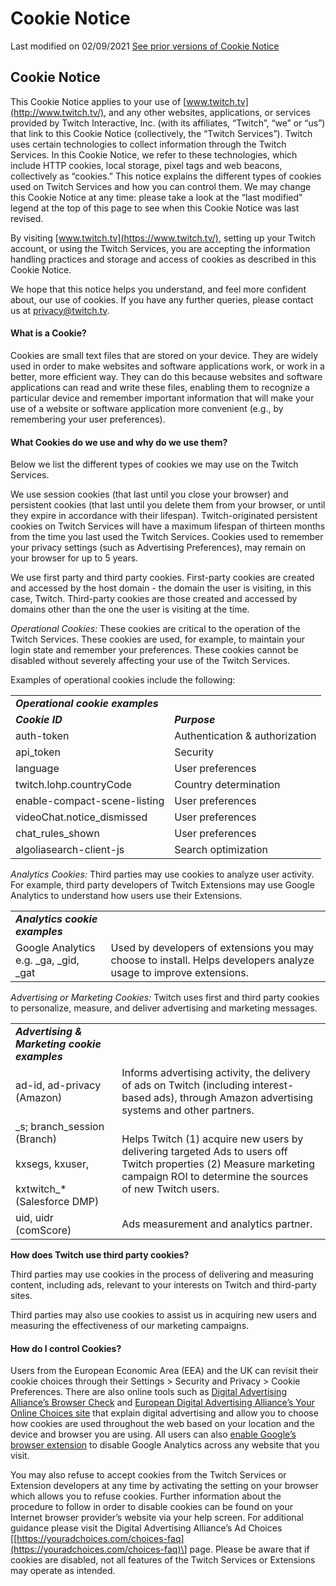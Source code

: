 Cookie Notice
=============

Last modified on 02/09/2021 [See prior versions of Cookie Notice](https://www.twitch.tv/en/legal/cookie-notice/archive)

**Cookie Notice**
-----------------

This Cookie Notice applies to your use of [www.twitch.tv](http://www.twitch.tv/), and any other websites, applications, or services provided by Twitch Interactive, Inc. (with its affiliates, “Twitch”, “we” or “us”) that link to this Cookie Notice (collectively, the “Twitch Services”). Twitch uses certain technologies to collect information through the Twitch Services. In this Cookie Notice, we refer to these technologies, which include HTTP cookies, local storage, pixel tags and web beacons, collectively as “cookies.” This notice explains the different types of cookies used on Twitch Services and how you can control them. We may change this Cookie Notice at any time: please take a look at the “last modified” legend at the top of this page to see when this Cookie Notice was last revised. 

By visiting [www.twitch.tv](https://www.twitch.tv/), setting up your Twitch account, or using the Twitch Services, you are accepting the information handling practices and storage and access of cookies as described in this Cookie Notice.

We hope that this notice helps you understand, and feel more confident about, our use of cookies. If you have any further queries, please contact us at [privacy@twitch.tv](mailto:privacy@twitch.tv).

#### **What is a Cookie?**

Cookies are small text files that are stored on your device. They are widely used in order to make websites and software applications work, or work in a better, more efficient way. They can do this because websites and software applications can read and write these files, enabling them to recognize a particular device and remember important information that will make your use of a website or software application more convenient (e.g., by remembering your user preferences).

#### **What Cookies do we use and why do we use them?**

Below we list the different types of cookies we may use on the Twitch Services.

We use session cookies (that last until you close your browser) and persistent cookies (that last until you delete them from your browser, or until they expire in accordance with their lifespan). Twitch-originated persistent cookies on Twitch Services will have a maximum lifespan of thirteen months from the time you last used the Twitch Services. Cookies used to remember your privacy settings (such as Advertising Preferences), may remain on your browser for up to 5 years.

We use first party and third party cookies. First-party cookies are created and accessed by the host domain - the domain the user is visiting, in this case, Twitch. Third-party cookies are those created and accessed by domains other than the one the user is visiting at the time.

_Operational Cookies:_ These cookies are critical to the operation of the Twitch Services. These cookies are used, for example, to maintain your login state and remember your preferences. These cookies cannot be disabled without severely affecting your use of the Twitch Services. 

Examples of operational cookies include the following:

|     |     |
| --- | --- |
| **_Operational cookie examples_** |     |
| **_Cookie ID_** | **_Purpose_** |
| auth-token | Authentication & authorization |
| api\_token | Security |
| language | User preferences |
| twitch.lohp.countryCode | Country determination |
| enable-compact-scene-listing | User preferences |
| videoChat.notice\_dismissed | User preferences |
| chat\_rules\_shown | User preferences |
| algoliasearch-client-js | Search optimization |

_Analytics Cookies:_ Third parties may use cookies to analyze user activity. For example, third party developers of Twitch Extensions may use Google Analytics to understand how users use their Extensions.

|     |     |
| --- | --- |
| **_Analytics cookie examples_** |     |
| Google Analytics e.g. \_ga, \_gid, \_gat | Used by developers of extensions you may choose to install. Helps developers analyze usage to improve extensions. |

_Advertising or Marketing Cookies:_ Twitch uses first and third party cookies to personalize, measure, and deliver advertising and marketing messages.

|     |     |
| --- | --- |
| **_Advertising & Marketing cookie examples_** |     |
| ad-id, ad-privacy (Amazon) | Informs advertising activity, the delivery of ads on Twitch (including interest-based ads), through Amazon advertising systems and other partners. |
| \_s; branch\_session (Branch)  <br><br>kxsegs, kxuser,<br><br>kxtwitch\_\* (Salesforce DMP) | Helps Twitch (1) acquire new users by delivering targeted Ads to users off Twitch properties (2) Measure marketing campaign ROI to determine the sources of new Twitch users. |
| uid, uidr (comScore) | Ads measurement and analytics partner. |

**How does Twitch use third party cookies?**

Third parties may use cookies in the process of delivering and measuring content, including ads, relevant to your interests on Twitch and third-party sites.

Third parties may also use cookies to assist us in acquiring new users and measuring the effectiveness of our marketing campaigns.

#### **How do I control Cookies?**

Users from the European Economic Area (EEA) and the UK can revisit their cookie choices through their Settings > Security and Privacy > Cookie Preferences. There are also online tools such as [Digital Advertising Alliance’s Browser Check](https://optout.aboutads.info/?c=2&lang=EN) and [European Digital Advertising Alliance’s Your Online Choices site](https://www.youronlinechoices.com/) that explain digital advertising and allow you to choose how cookies are used throughout the web based on your location and the device and browser you are using. All users can also [enable Google’s browser extension](https://tools.google.com/dlpage/gaoptout) to disable Google Analytics across any website that you visit.

You may also refuse to accept cookies from the Twitch Services or Extension developers at any time by activating the setting on your browser which allows you to refuse cookies. Further information about the procedure to follow in order to disable cookies can be found on your Internet browser provider’s website via your help screen. For additional guidance please visit the Digital Advertising Alliance’s Ad Choices \[[https://youradchoices.com/choices-faq](https://youradchoices.com/choices-faq)\] page. Please be aware that if cookies are disabled, not all features of the Twitch Services or Extensions may operate as intended.